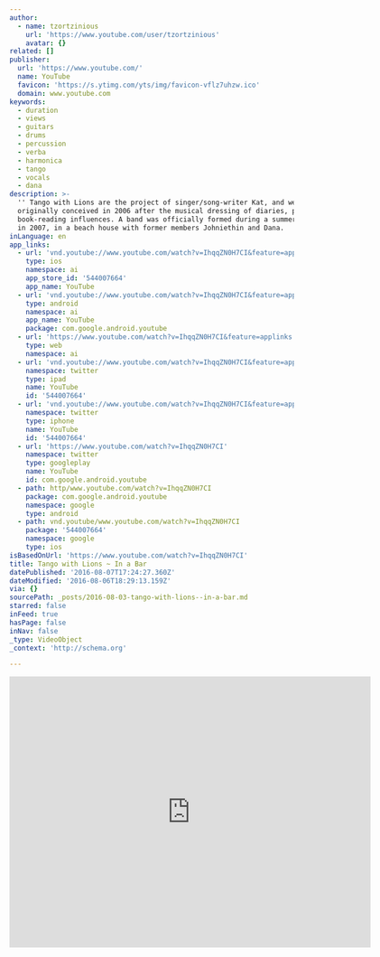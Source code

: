 ```yaml
---
author:
  - name: tzortzinious
    url: 'https://www.youtube.com/user/tzortzinious'
    avatar: {}
related: []
publisher:
  url: 'https://www.youtube.com/'
  name: YouTube
  favicon: 'https://s.ytimg.com/yts/img/favicon-vflz7uhzw.ico'
  domain: www.youtube.com
keywords:
  - duration
  - views
  - guitars
  - drums
  - percussion
  - verba
  - harmonica
  - tango
  - vocals
  - dana
description: >-
  '' Tango with Lions are the project of singer/song-writer Kat, and were
  originally conceived in 2006 after the musical dressing of diaries, photos and
  book-reading influences. A band was officially formed during a summer-time jam
  in 2007, in a beach house with former members Johniethin and Dana.
inLanguage: en
app_links:
  - url: 'vnd.youtube://www.youtube.com/watch?v=IhqqZN0H7CI&feature=applinks'
    type: ios
    namespace: ai
    app_store_id: '544007664'
    app_name: YouTube
  - url: 'vnd.youtube://www.youtube.com/watch?v=IhqqZN0H7CI&feature=applinks'
    type: android
    namespace: ai
    app_name: YouTube
    package: com.google.android.youtube
  - url: 'https://www.youtube.com/watch?v=IhqqZN0H7CI&feature=applinks'
    type: web
    namespace: ai
  - url: 'vnd.youtube://www.youtube.com/watch?v=IhqqZN0H7CI&feature=applinks'
    namespace: twitter
    type: ipad
    name: YouTube
    id: '544007664'
  - url: 'vnd.youtube://www.youtube.com/watch?v=IhqqZN0H7CI&feature=applinks'
    namespace: twitter
    type: iphone
    name: YouTube
    id: '544007664'
  - url: 'https://www.youtube.com/watch?v=IhqqZN0H7CI'
    namespace: twitter
    type: googleplay
    name: YouTube
    id: com.google.android.youtube
  - path: http/www.youtube.com/watch?v=IhqqZN0H7CI
    package: com.google.android.youtube
    namespace: google
    type: android
  - path: vnd.youtube/www.youtube.com/watch?v=IhqqZN0H7CI
    package: '544007664'
    namespace: google
    type: ios
isBasedOnUrl: 'https://www.youtube.com/watch?v=IhqqZN0H7CI'
title: Tango with Lions ~ In a Bar
datePublished: '2016-08-07T17:24:27.360Z'
dateModified: '2016-08-06T18:29:13.159Z'
via: {}
sourcePath: _posts/2016-08-03-tango-with-lions--in-a-bar.md
starred: false
inFeed: true
hasPage: false
inNav: false
_type: VideoObject
_context: 'http://schema.org'

---
```

<iframe src="https://cdn.embedly.com/widgets/media.html?src=https%3A%2F%2Fwww.youtube.com%2Fembed%2FIhqqZN0H7CI%3Ffeature%3Doembed&amp;url=http%3A%2F%2Fwww.youtube.com%2Fwatch%3Fv%3DIhqqZN0H7CI&amp;image=https%3A%2F%2Fi.ytimg.com%2Fvi%2FIhqqZN0H7CI%2Fhqdefault.jpg&amp;key=b7d04c9b404c499eba89ee7072e1c4f7&amp;type=text%2Fhtml&amp;schema=youtube" width="640" height="480" scrolling="no" frameborder="0" allowfullscreen="" style=""></iframe>